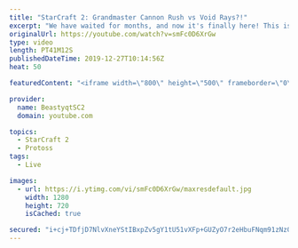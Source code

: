 ```yaml
---
title: "StarCraft 2: Grandmaster Cannon Rush vs Void Rays?!"
excerpt: "We have waited for months, and now it's finally here! This is the VOID RAYS to GRANDMASTER series! With the new balance changes to speedy Void Rays in the latest patch, we can now begin the series right! At this point in the series, we are introducing other units into the composition to make the games"
originalUrl: https://youtube.com/watch?v=smFc0D6XrGw
type: video
length: PT41M12S
publishedDateTime: 2019-12-27T10:14:56Z
heat: 50

featuredContent: "<iframe width=\"800\" height=\"500\" frameborder=\"0\" src=\"https://www.youtube.com/embed/smFc0D6XrGw\" allow=\"accelerometer; autoplay; encrypted-media; gyroscope; picture-in-picture\" allowfullscreen></iframe>"

provider:
  name: BeastyqtSC2
  domain: youtube.com

topics:
  - StarCraft 2
  - Protoss
tags:
  - Live

images:
  - url: https://i.ytimg.com/vi/smFc0D6XrGw/maxresdefault.jpg
    width: 1280
    height: 720
    isCached: true

secured: "i+cj+TDfjD7NlvXneYStIBxpZv5gY1tU51vXFp+GUZyO7r2eHbuFNqm91zNz0v93j7sB0IdcfExdov0/k/p+T0+pJLuRDbXqnHEfuOyIUtNHSquN6h6aQhCpCEhZKVALb7zbZ5Xc1EPTtW7YEWYZ0QN4WXnsCwwFR7Q0K+USxlb86njEyk1NtaH92DT1OR6jN3yvAVNkpD56gEY6FEiORl1oGpD3+yycGOZQrVQ2dWCN/C5By6hWpFi2dwaKxJLHqVu/evxhvSshrHW1nkRqqgw61hH6Jj8Uejpsn1IY14dm1/bm98klnebJyOGtcqF+DgMJSqemJWCWu2xWwjcexUq+9u+740i1qDF6/cYTX+Fh1UM3Fub7z64FZfxCFoZkzb5l8JRgBYM2kLBxDJa4VSY4LPWgJRErN1kHn6vafI4=;4gJOzNKq1RsipInYHvvZ6Q=="
---
```


